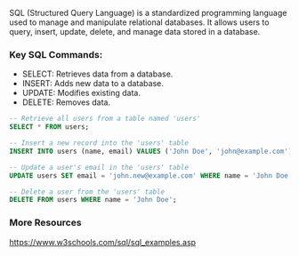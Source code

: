 SQL (Structured Query Language) is a standardized programming language used to manage and manipulate relational databases. It allows users to query, insert, update, delete, and manage data stored in a database.

### Key SQL Commands:
- SELECT: Retrieves data from a database.
- INSERT: Adds new data to a database.
- UPDATE: Modifies existing data.
- DELETE: Removes data.

```sql
-- Retrieve all users from a table named 'users'
SELECT * FROM users;

-- Insert a new record into the 'users' table
INSERT INTO users (name, email) VALUES ('John Doe', 'john@example.com');

-- Update a user's email in the 'users' table
UPDATE users SET email = 'john.new@example.com' WHERE name = 'John Doe';

-- Delete a user from the 'users' table
DELETE FROM users WHERE name = 'John Doe';
```

### More Resources
https://www.w3schools.com/sql/sql_examples.asp
